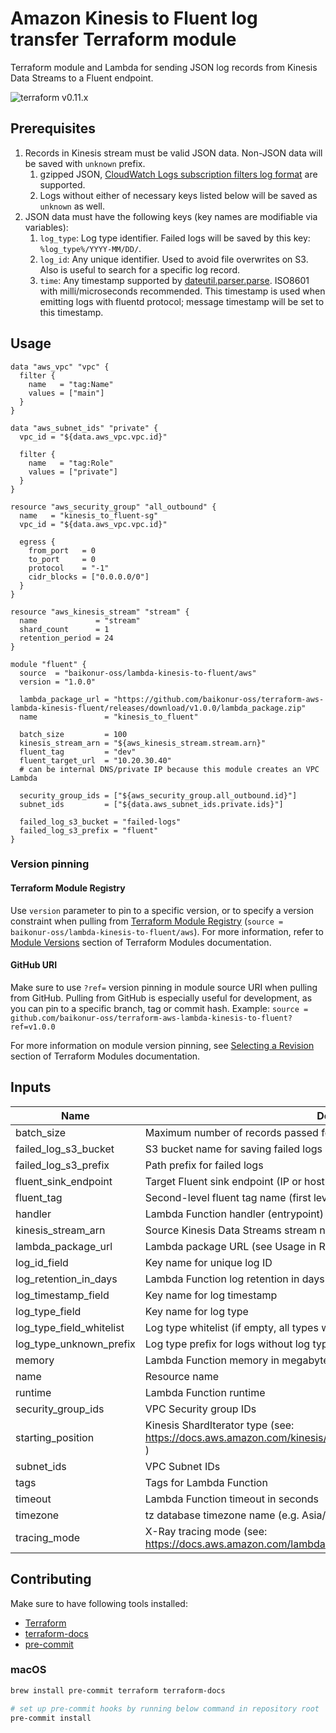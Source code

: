 # Amazon Kinesis to Fluent log transfer Terraform module

Terraform module and Lambda for sending JSON log records from Kinesis Data Streams to a Fluent endpoint.

![terraform v0.11.x](https://img.shields.io/badge/terraform-v0.11.x-brightgreen.svg)

## Prerequisites
1. Records in Kinesis stream must be valid JSON data. Non-JSON data will be saved with `unknown` prefix.
    1. gzipped JSON, [CloudWatch Logs subscription filters log format](https://docs.aws.amazon.com/ja_jp/AmazonCloudWatch/latest/logs/SubscriptionFilters.html) are supported.
    2. Logs without either of necessary keys listed below will be saved as `unknown` as well.
2. JSON data must have the following keys (key names are modifiable via variables):
    1. `log_type`: Log type identifier. Failed logs  will be saved by this key: `%log_type%/YYYY-MM/DD/`. 
    2. `log_id`: Any unique identifier. Used to avoid file overwrites on S3. Also is useful to search for a specific log record.
    3. `time`: Any timestamp supported by [dateutil.parser.parse](https://dateutil.readthedocs.io/en/stable/parser.html#dateutil.parser.parse). ISO8601 with milli/microseconds recommended. This timestamp is used when emitting logs with fluentd protocol; message timestamp will be set to this timestamp. 

## Usage
```HCL
data "aws_vpc" "vpc" {
  filter {
    name   = "tag:Name"
    values = ["main"]
  }
}

data "aws_subnet_ids" "private" {
  vpc_id = "${data.aws_vpc.vpc.id}"
  
  filter {
    name   = "tag:Role"
    values = ["private"]
  }
}

resource "aws_security_group" "all_outbound" {
  name   = "kinesis_to_fluent-sg"
  vpc_id = "${data.aws_vpc.vpc.id}"
  
  egress {
    from_port   = 0
    to_port     = 0
    protocol    = "-1"
    cidr_blocks = ["0.0.0.0/0"]
  }
}

resource "aws_kinesis_stream" "stream" {
  name             = "stream"
  shard_count      = 1
  retention_period = 24
}

module "fluent" {
  source  = "baikonur-oss/lambda-kinesis-to-fluent/aws"
  version = "1.0.0"

  lambda_package_url = "https://github.com/baikonur-oss/terraform-aws-lambda-kinesis-fluent/releases/download/v1.0.0/lambda_package.zip"
  name               = "kinesis_to_fluent"

  batch_size         = 100
  kinesis_stream_arn = "${aws_kinesis_stream.stream.arn}"
  fluent_tag         = "dev"
  fluent_target_url  = "10.20.30.40"
  # can be internal DNS/private IP because this module creates an VPC Lambda

  security_group_ids = ["${aws_security_group.all_outbound.id}"]
  subnet_ids         = ["${data.aws_subnet_ids.private.ids}"]

  failed_log_s3_bucket = "failed-logs"
  failed_log_s3_prefix = "fluent"
}

```

### Version pinning
#### Terraform Module Registry
Use `version` parameter to pin to a specific version, or to specify a version constraint when pulling from [Terraform Module Registry](https://registry.terraform.io) (`source = baikonur-oss/lambda-kinesis-to-fluent/aws`).
For more information, refer to [Module Versions](https://www.terraform.io/docs/configuration/modules.html#module-versions) section of Terraform Modules documentation.

#### GitHub URI
Make sure to use `?ref=` version pinning in module source URI when pulling from GitHub.
Pulling from GitHub is especially useful for development, as you can pin to a specific branch, tag or commit hash.
Example: `source = github.com/baikonur-oss/terraform-aws-lambda-kinesis-to-fluent?ref=v1.0.0`

For more information on module version pinning, see [Selecting a Revision](https://www.terraform.io/docs/modules/sources.html#selecting-a-revision) section of Terraform Modules documentation.


<!-- Documentation below is generated by pre-commit, do not overwrite manually -->
<!-- BEGINNING OF PRE-COMMIT-TERRAFORM DOCS HOOK -->
## Inputs

| Name | Description | Type | Default | Required |
|------|-------------|:----:|:-----:|:-----:|
| batch\_size | Maximum number of records passed for a single Lambda invocation | string | n/a | yes |
| failed\_log\_s3\_bucket | S3 bucket name for saving failed logs (ES API errors etc.) | string | n/a | yes |
| failed\_log\_s3\_prefix | Path prefix for failed logs | string | n/a | yes |
| fluent\_sink\_endpoint | Target Fluent sink endpoint (IP or hostname) | string | n/a | yes |
| fluent\_tag | Second-level fluent tag name (first level is log type) | string | n/a | yes |
| handler | Lambda Function handler (entrypoint) | string | `"main.handler"` | no |
| kinesis\_stream\_arn | Source Kinesis Data Streams stream name | string | n/a | yes |
| lambda\_package\_url | Lambda package URL (see Usage in README) | string | n/a | yes |
| log\_id\_field | Key name for unique log ID | string | `"log_id"` | no |
| log\_retention\_in\_days | Lambda Function log retention in days | string | `"30"` | no |
| log\_timestamp\_field | Key name for log timestamp | string | `"time"` | no |
| log\_type\_field | Key name for log type | string | `"log_type"` | no |
| log\_type\_field\_whitelist | Log type whitelist (if empty, all types will be processed) | list | `<list>` | no |
| log\_type\_unknown\_prefix | Log type prefix for logs without log type field | string | `"unknown"` | no |
| memory | Lambda Function memory in megabytes | string | `"256"` | no |
| name | Resource name | string | n/a | yes |
| runtime | Lambda Function runtime | string | `"python3.7"` | no |
| security\_group\_ids | VPC Security group IDs | list | n/a | yes |
| starting\_position | Kinesis ShardIterator type (see: https://docs.aws.amazon.com/kinesis/latest/APIReference/API_GetShardIterator.html ) | string | `"TRIM_HORIZON"` | no |
| subnet\_ids | VPC Subnet IDs | list | n/a | yes |
| tags | Tags for Lambda Function | map | `<map>` | no |
| timeout | Lambda Function timeout in seconds | string | `"60"` | no |
| timezone | tz database timezone name (e.g. Asia/Tokyo) | string | `"UTC"` | no |
| tracing\_mode | X-Ray tracing mode (see: https://docs.aws.amazon.com/lambda/latest/dg/API_TracingConfig.html ) | string | `"PassThrough"` | no |

<!-- END OF PRE-COMMIT-TERRAFORM DOCS HOOK -->

## Contributing

Make sure to have following tools installed:
- [Terraform](https://www.terraform.io/)
- [terraform-docs](https://github.com/segmentio/terraform-docs)
- [pre-commit](https://pre-commit.com/)

### macOS
```bash
brew install pre-commit terraform terraform-docs

# set up pre-commit hooks by running below command in repository root
pre-commit install
```
